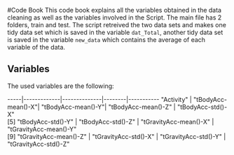 #Code Book
This code book explains all the variables obtained in the data cleaning as well as the variables involved in the Script. The main file has 2 folders, train and test. The script retreived the two data sets and makes one tidy data set which is saved in the variable ``dat_Total``, another tidy data set is saved in the variable ``new_data`` which contains the average of each variable of the data.

## Variables
The used variables are the following:


-----|-------------|--------------|--------|-----------
"Activity" | "tBodyAcc-mean()-X"|               "tBodyAcc-mean()-Y"|               "tBodyAcc-mean()-Z" |              "tBodyAcc-std()-X"               
 [5] "tBodyAcc-std()-Y"        |        "tBodyAcc-std()-Z"           |     "tGravityAcc-mean()-X"     |       "tGravityAcc-mean()-Y"           
 [9] "tGravityAcc-mean()-Z"    |        "tGravityAcc-std()-X"       |      "tGravityAcc-std()-Y"    |         "tGravityAcc-std()-Z"            


